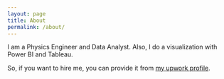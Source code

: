 ```yaml
---
layout: page
title: About
permalink: /about/
---
```

   I am a Physics Engineer and Data Analyst. Also, I  do a visualization with Power BI and Tableau. 

So, if you want to hire me, you can provide it from [my upwork profile](https://www.upwork.com/workwith/ozlemekici).

